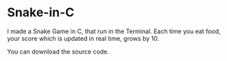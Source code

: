 # Snake-in-C
I made a Snake Game in C, that run in the Terminal.
Each time you eat food, your score which is updated in real time, grows by 10.

You can download the source code.
